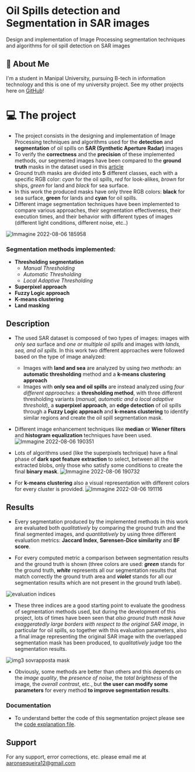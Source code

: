# Oil Spills detection and Segmentation in SAR images


Design and implementation of Image Processing segmentation
techniques and algorithms for oil spill detection on SAR images
## 🚀 About Me
I'm a student in Manipal University, pursuing B-tech in information technology and this is one of my university project. 
See my other projects here on [GitHub](https://github.com/aaronseq12)!

# 💻 The project

- The project consists in the designing and implementation of Image Processing techniques and algorithms used for the **detection** and **segmentation** of oil spills on **SAR (Synthetic Aperture Radar)** images
- To verify the **correctness** and the **precision** of these implemented methods, our segmented images have been compared to the **ground truth** masks in the dataset used in this [article](https://www.researchgate.net/publication/334715725_Oil_Spill_Identification_from_Satellite_Images_Using_Deep_Neural_Networks)
- Ground truth masks are divided into **5** different classes, each with a specific RGB color: *cyan* for the oil spills, *red* for look-alikes, *brown* for ships, *green* for land and *black* for sea surface.  
- In this work the produced masks have only three RGB colors: **black** for sea surface, **green** for lands and **cyan** for oil spills.
- Different image segmentation techniques have been implemented to compare various approaches, their segmentation effectiveness, their execution times, and their behavior with different types of images (different light conditions, different noise, etc..)

![Immagine 2022-08-06 185958](https://user-images.githubusercontent.com/96207365/183258716-74fe57a6-8c97-4d98-97e3-ff2ea7b8d79a.jpg)

### Segmentation methods implemented:
- **Thresholding segmentation**
    - *Manual Thresholding*
    - *Automatic Thresholding*
    - *Local Adaptive Thresholding*
- **Superpixel approach**
- **Fuzzy Logic approach**
- **K-means clustering**
- **Land masking**  

## Description

- The used SAR dataset is composed of two types of images: images with *only sea* surface and *one or multiple oil spills* and images with *lands, sea, and oil spills.* In this work two different approaches were followed based on the type of image analyzed:
    - Images with **land and sea** are analyzed by using *two methods*: an **automatic thresholding** method and a **k-means clustering approach**
    - Images with **only sea and oil spills** are instead analyzed using *four different approaches*: a **thresholding method**, with three different thresholding variants (*manual, automatic and a local adaptive threshold*), a **superpixel approach**, an **edge detection** of oil spills through a **Fuzzy Logic approach** and **k-means clustering** to identify similar regions and create the oil spill segmentation mask.

- Different image enhancement techniques like **median** or **Wiener filters** and **histogram equalization** techniques have been used.
![Immagine 2022-08-06 190351](https://user-images.githubusercontent.com/96207365/183258816-0881c834-f437-41d3-a101-a8582dba555a.jpg)

- Lots of algorithms used (like the superpixels technique) have a final phase of **dark spot feature extraction** to select, between all the extracted blobs, only those who satisfy some conditions to create the final **binary mask**.
![Immagine 2022-08-06 190732](https://user-images.githubusercontent.com/96207365/183258954-a0a04656-32d4-42a1-9884-b0668dc1b379.jpg)

- For **k-means clustering** also a visual representation with different colors for every cluster is provided.
![Immagine 2022-08-06 191116](https://user-images.githubusercontent.com/96207365/183259085-7a9be686-348b-4d3c-b775-c34ce0133a80.jpg)


## Results
- Every segmentation produced by the implemented methods in this work are evaluated both *qualitatively* by comparing the ground truth and the final segmented images, and *quantitatively* by using three different evaluation metrics: **Jaccard Index**, **Sørensen-Dice similarity** and **BF score**. 

- For every computed metric a comparison between segmentation results and the ground truth is shown (three colors are used: ***green*** stands for the ground truth, ***white*** represents all our segmentation results that match correctly the ground truth area and ***violet*** stands for all our segmentation results which are not present in the ground truth label).

![evaluation indices](https://user-images.githubusercontent.com/96207365/185741928-d8a9379d-d6f7-490b-8694-4d1b32435daf.jpg)

- These three indices are a good starting point to evaluate the goodness of segmentation methods used, but during the development of this project, lots of times have been seen that *also ground truth mask have exaggeratedly large borders with respect to the original SAR image*, in particular for oil spills, so together with this evaluation parameters, also a final image representing the original SAR image with the overlapped segmentation mask has been produced, to *qualitatively* judge too the segmentation results. 

![img3 sovrapposta mask](https://user-images.githubusercontent.com/96207365/185742093-b89e98e3-aa9e-43fa-9b67-394317a99cc7.jpg)

- Obviously, some methods are better than others and this depends on the *image quality*, the *presence of noise*, the *total brightness* of the image, the *overall contrast*, etc., but **the user can modify some parameters** for every method **to improve segmentation results**.

### Documentation

- To understand better the code of this segmentation project please see the [code explanation file]((https://github.com/aaronseq12/MatlabOilspilldetection/blob/main/Code%20explanation%20(technical%20implementation).pdf)https://github.com/aaronseq12/MatlabOilspilldetection/blob/main/Code%20explanation%20(technical%20implementation).pdf).

## Support

For any support, error corrections, etc. please email me at aaronsequeira12@gmail.com

